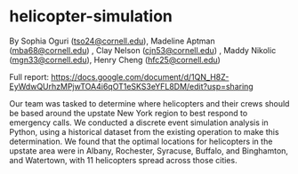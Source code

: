 # helicopter-simulation

By Sophia Oguri (tso24@cornell.edu), Madeline Aptman (mba68@cornell.edu) , Clay Nelson (cjn53@cornell.edu) , Maddy Nikolic (mgn33@cornell.edu), Henry Cheng (hfc25@cornell.edu)

Full report: https://docs.google.com/document/d/1QN_H8Z-EyWdwQUrhzMPjwTOA4i6qOT1eSKS3eYFL8DM/edit?usp=sharing 

Our team was tasked to determine where helicopters and their crews should be based around the upstate New York region to best respond to emergency calls. We conducted a discrete event simulation analysis in Python, using a historical dataset from the existing operation to make this determination. We found that the optimal locations for helicopters in the upstate area were in Albany, Rochester, Syracuse, Buffalo, and Binghamton, and Watertown, with 11 helicopters spread across those cities. 
